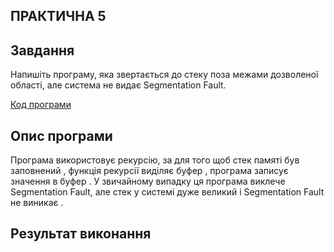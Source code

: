 ## ПРАКТИЧНА 5 

## Завдання
 Напишіть програму, яка звертається до стеку поза межами дозволеної області, але система не видає Segmentation Fault.

[Код програми ](lab5.c)

## Опис програми 
Програма використовує рекурсію, за для того щоб стек памяті був заповнений , функція рекурсії виділяє буфер , програма записує значення в буфер . У звичайному випадку ця програма виклече Segmentation Fault, але стек у системі дуже великий і  Segmentation Fault не виникає .

## Результат виконання 



